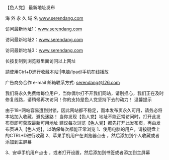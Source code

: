 【色人党】 最新地址发布

海 外 永 久 域 名 www.serendang.com

访问最新地址1：www.serendang.com

访问最新地址2：www.serendang.com

访问最新地址3：www.serendang.com

长按复制到浏览器里面访问以上网址

請使用Ctrl+D進行收藏本站!|电脑/Ipad/手机在线播放

广告商务合作 e-mail 邮箱联系方式: serendang@126.com

我们将永久免费给每位用户，当你偶尔打不开我们网站，请别担心，我们正在及时修复线路，请稍候再次访问！你的支持是色人党坚持下去的动力！ 温馨提示

由于18+网站容易遭到封锁，因此网站都不稳定，而本发布页永久可用，请务必将本站加入收藏，避免迷路！ 当你发现【色人党】地址不能正常访问时，打开此发布页即可获取最新可用地址 建议每次浏览【色人党】都先打开此发布页，再由发布页进入【色人党】，以确保每次都能正常浏览 1、使用电脑的用户，请按键盘上的CTRL+D进行收藏 2、苹果手机用户在浏览器点击 ，然后添加到个人收藏或者添加到主屏幕

3、安卓手机用户点击 ，或者打开设置，然后添加到书签或者添加到主屏幕
